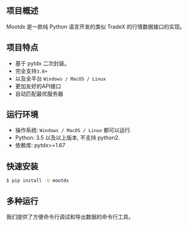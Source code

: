 ## 项目概述

Mootdx 是一款纯 Python 语言开发的类似 TradeX 的行情数据接口的实现。

## 项目特点

- 基于 pytdx 二次封装。
- 完全支持`3.6+`
- 以及全平台 `Windows / MacOS / Linux`
- 更加友好的API接口
- 自动匹配最优服务器

## 运行环境
 - 操作系统: `Windows / MacOS / Linux` 都可以运行.
 - Python: 3.5 以及以上版本, 不支持 python2.
 - 依赖库: pytdx>=1.67

## 快速安装

```bash
$ pip install -U mootdx
```

## 多种运行

我们提供了方便命令行调试和导出数据的命令行工具。

